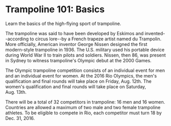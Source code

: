 Trampoline 101: Basics
======================

Learn the basics of the high-flying sport of trampoline.

The trampoline was said to have been developed by Eskimos and invented--according to circus lore--by a French trapeze artist named du Trampolin. More officially, American inventor George Nissen designed the first modern-style trampoline in 1936. The U.S. military used his portable device during World War II to train pilots and soldiers. Nissen, then 86, was present in Sydney to witness trampoline's Olympic debut at the 2000 Games.

The Olympic trampoline competition consists of an individual event for men and an individual event for women. At the 2016 Rio Olympics, the men's qualification and final rounds will take place on Friday, Aug. 12th. The women's qualification and final rounds will take place on Saturday, Aug. 13th.

There will be a total of 32 competitors in trampoline: 16 men and 16 women. Countries are allowed a maximum of two male and two female trampoline athletes. To be eligible to compete in Rio, each competitor must turn 18 by Dec. 31, 2016.


